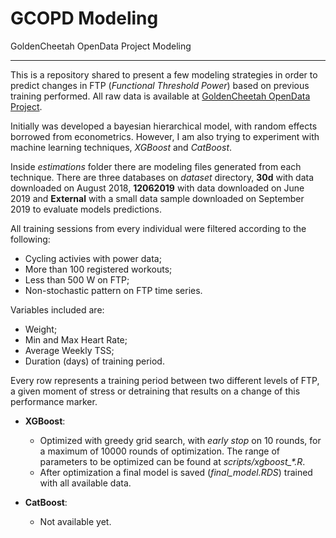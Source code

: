 # GCOPD Modeling
GoldenCheetah OpenData Project Modeling

-----

This is a repository shared to present a few modeling strategies in order to predict changes in FTP (*Functional Threshold Power*) based on previous training performed. All raw data is available at [GoldenCheetah OpenData Project](https://osf.io/6hfpz/).

Initially was developed a bayesian hierarchical model, with random effects borrowed from econometrics. However, I am also trying to experiment with machine learning techniques, *XGBoost* and *CatBoost*.

Inside *estimations* folder there are modeling files generated from each technique. There are three databases on *dataset* directory, **30d** with data downloaded on August 2018, **12062019** with data downloaded on June 2019 and **External** with a small data sample downloaded on September 2019 to evaluate models predictions.

All training sessions from every individual were filtered according to the following:
* Cycling activies with power data;
* More than 100 registered workouts;
* Less than 500 W on FTP;
* Non-stochastic pattern on FTP time series.

Variables included are:
- Weight;
- Min and Max Heart Rate;
- Average Weekly TSS;
- Duration (days) of training period.

Every row represents a training period between two different levels of FTP, a given moment of stress or detraining that results on a change of this performance marker.

- **XGBoost**:
   - Optimized with greedy grid search, with _early stop_ on 10 rounds, for a maximum of 10000 rounds of optimization. The range of parameters to be optimized can be found at _scripts/xgboost\_*.R_.
   - After optimization a final model is saved (_final\_model.RDS_) trained with all available data.

- **CatBoost**:
  - Not available yet.
